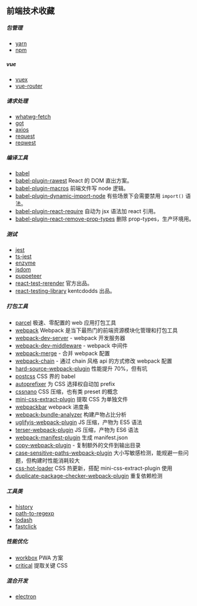 ## 前端技术收藏

##### 包管理

* [yarn](https://github.com/yarnpkg/yarn)
* [npm](https://github.com/npm/cli)

##### vue

* [vuex](https://github.com/vuejs/vuex)
* [vue-router](https://github.com/vuejs/vue-router)

##### 请求处理

* [whatwg-fetch](https://github.com/github/fetch)
* [got](https://github.com/sindresorhus/got)
* [axios](https://github.com/axios/axios)
* [request](https://github.com/request/request)
* [reqwest](https://github.com/ded/reqwest)

##### 编译工具

* [babel](https://github.com/babel/babel)
* [babel-plugin-rawest](https://github.com/sokra/rawact) React 的 DOM 直出方案。
* [babel-plugin-macros](https://github.com/kentcdodds/babel-plugin-macros) 前端文件写 node 逻辑。
* [babel-plugin-dynamic-import-node](https://github.com/airbnb/babel-plugin-dynamic-import-node) 有些场景下会需要禁用 `import()` 语法。
* [babel-plugin-react-require](https://github.com/vslinko/babel-plugin-react-require) 自动为 jsx 语法加 react 引用。
* [babel-plugin-react-remove-prop-types](https://github.com/nkt/babel-plugin-react-remove-prop-types) 删除 prop-types，生产环境用。

##### 测试

* [jest](https://github.com/facebook/jest)
* [ts-jest](https://github.com/kulshekhar/ts-jest)
* [enzyme](https://github.com/airbnb/enzyme)
* [jsdom](https://github.com/jsdom/jsdom)
* [puppeteer](https://github.com/GoogleChrome/puppeteer)
* [react-test-rerender](https://github.com/facebook/react/tree/master/packages/react-test-renderer) 官方出品。
* [react-testing-library](https://github.com/kentcdodds/react-testing-library) kentcdodds 出品。

##### 打包工具

* [parcel](https://www.parceljs.cn) 极速、零配置的 web 应用打包工具
* [webpack](https://webpack.js.org) Webpack 是当下最热门的前端资源模块化管理和打包工具
* [webpack-dev-server](https://github.com/webpack/webpack-dev-server) - webpack 开发服务器
* [webpack-dev-middleware](https://github.com/webpack/webpack-dev-middleware) - webpack 中间件
* [webpack-merge](https://github.com/survivejs/webpack-merge) - 合并 webpack 配置
* [webpack-chain](https://github.com/neutrinojs/webpack-chain) - 通过 chain 风格 api 的方式修改 webpack 配置
* [hard-source-webpack-plugin](https://github.com/mzgoddard/hard-source-webpack-plugin) 性能提升 70%，但有坑
* [postcss](https://github.com/postcss/postcss) CSS 界的 babel
* [autoprefixer](https://github.com/postcss/autoprefixer) 为 CSS 选择权自动加 prefix
* [cssnano](https://github.com/cssnano/cssnano) CSS 压缩，也有类 preset 的概念
* [mini-css-extract-plugin](https://github.com/webpack-contrib/mini-css-extract-plugin) 提取 CSS 为单独文件
* [webpackbar](https://github.com/nuxt/webpackbar) webpack 进度条
* [webpack-bundle-analyzer](https://github.com/webpack-contrib/webpack-bundle-analyzer) 构建产物占比分析
* [uglifyjs-webpack-plugin](https://github.com/webpack-contrib/uglifyjs-webpack-plugin) JS 压缩，产物为 ES5 语法
* [terser-webpack-plugin](https://github.com/webpack-contrib/terser-webpack-plugin) JS 压缩，产物为 ES6 语法
* [webpack-manifest-plugin](https://github.com/danethurber/webpack-manifest-plugin) 生成 manifest.json
* [copy-webpack-plugin](https://github.com/webpack-contrib/copy-webpack-plugin) - 复制额外的文件到输出目录
* [case-sensitive-paths-webpack-plugin](https://github.com/Urthen/case-sensitive-paths-webpack-plugin) 大小写敏感检测，能规避一些问题，但构建时性能消耗较大
* [css-hot-loader](https://github.com/shepherdwind/css-hot-loader) CSS 热更新，搭配 mini-css-extract-plugin 使用
* [duplicate-package-checker-webpack-plugin](https://github.com/darrenscerri/duplicate-package-checker-webpack-plugin) 重复依赖检测

##### 工具类

* [history](https://github.com/ReactTraining/history)
* [path-to-regexp](https://github.com/pillarjs/path-to-regexp)
* [lodash](https://github.com/lodash/lodash)
* [fastclick](https://github.com/ftlabs/fastclick)

##### 性能优化

* [workbox](https://github.com/GoogleChrome/workbox) PWA 方案
* [critical](https://github.com/addyosmani/critical) 提取关键 CSS

##### 混合开发

* [electron](https://github.com/electron/electron)